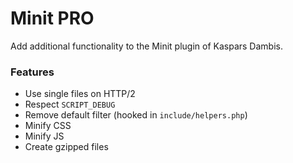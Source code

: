 # Minit PRO

Add additional functionality to the Minit plugin of Kaspars Dambis.

### Features

- Use single files on HTTP/2
- Respect `SCRIPT_DEBUG`
- Remove default filter (hooked in `include/helpers.php`)
- Minify CSS
- Minify JS
- Create gzipped files
